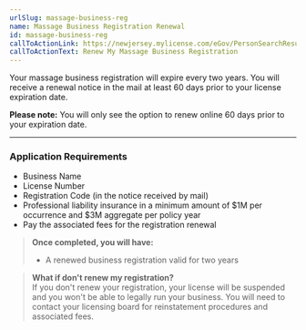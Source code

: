 ```yaml
---
urlSlug: massage-business-reg
name: Massage Business Registration Renewal
id: massage-business-reg
callToActionLink: https://newjersey.mylicense.com/eGov/PersonSearchResults.aspx?Facility=Y
callToActionText: Renew My Massage Business Registration
---
```

Your massage business registration will expire every two years. You will receive a renewal notice in the mail at least 60 days prior to your license expiration date.

**Please note:** You will only see the option to renew online 60 days prior to your expiration date. 

- - -
### Application Requirements
* Business Name
* License Number
* Registration Code (in the notice received by mail) 
* Professional liability insurance in a minimum amount of $1M per occurrence and $3M aggregate per policy year
* Pay the associated fees for the registration renewal

> **Once completed, you will have:**  
> * A renewed business registration valid for two years

>**What if don't renew my registration?**  
>If you don't renew your registration, your license will be suspended and you won't be able to legally run your business. You will need to contact your licensing board for reinstatement procedures and associated fees.